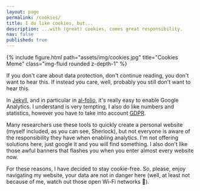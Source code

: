 ```yaml
---
layout: page
permalink: /cookies/
title: I do like cookies, but...
description: ...with (great) cookies, comes great responsibility.
nav: false
published: true
---
```


{% include figure.html path="assets/img/cookies.jpg" title="Cookies Meme" class="img-fluid rounded z-depth-1" %}

If you don't care about data protection, don't continue reading, you don't want to hear this. If instead you care, well, probably you still don't want to hear this.

In [Jekyll](http://jekyllrb.com/), and in particular in [al-folio](https://github.com/alshedivat/al-folio), it's really easy to enable Google Analytics. I understand is very tempting, I also do like numbers and statistics, however you have to take into account [GDPR](https://gdpr-info.eu).

Many researchers use these tools to quickly create a personal website (myself included, as you can see, Sherlock), but not everyone is aware of the responsibility they have when enabling analytics. I'm not offering solutions here, just google it and you will find something. I also don't like those awful banners that flashes you when you enter almost every website now.

For these reasons, I have decided to stay cookie-free. So, please, enjoy navigating my website, your data are not in danger here (well, at least not because of me, watch out those open Wi-Fi networks 👀).
